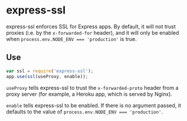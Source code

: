 # express-ssl

express-ssl enforces SSL for Express apps. By default, it will not trust proxies
(i.e. by the `x-forwarded-for` header), and it will only be enabled when
`process.env.NODE_ENV === 'production'` is true.

## Use

```javascript
var ssl = require('express-ssl');
app.use(ssl(useProxy, enable));
```

`useProxy` tells express-ssl to trust the `x-forwarded-proto` header from a
proxy server (for example, a Heroku app, which is served by Nginx).

`enable` tells express-ssl to be enabled. If there is no argument passed, it
defaults to the value of `process.env.NODE_ENV === 'production'`.

